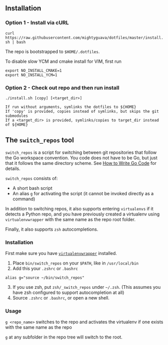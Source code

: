 ## Installation

### Option 1 - Install via cURL

`curl https://raw.githubusercontent.com/mightyguava/dotfiles/master/install.sh | bash`

The repo is bootstrapped to `$HOME/.dotfiles`.

To disable slow YCM and cmake install for VIM, first run

```
export NO_INSTALL_CMAKE=1
export NO_INSTALL_YCM=1
```

### Option 2 - Check out repo and then run install

```
./install.sh [copy] [<target_dir>]

If run without arguments, symlinks the dotfiles to ${HOME}
If 'copy' is provided, copies instead of symlinks, but skips the git submodules
If a <target_dir> is provided, symlinks/copies to target_dir instead of ${HOME}
```

## The `switch_repos` tool

`switch_repos` is a script for switching between git repositories that follow the Go workspace
convention. You code does not have to be Go, but just that it follows the same directory scheme. See
[How to Write Go Code](https://golang.org/doc/code.html#Workspaces) for details.

`switch_repos` consists of:
- A short bash script
- An alias `g` for activating the script (it cannot be invoked directly as a command)

In addition to switching repos, it also supports entering `virtualenvs` if it detects a Python repo,
and you have previously created a virtualenv using `virtualenvwrapper` with the same name as the repo
root folder.

Finally, it also supports `zsh` autocompletions.

### Installation

First make sure you have
[`virtualenvwrapper`](http://virtualenvwrapper.readthedocs.io/en/latest/install.html) installed.

1. Place `bin/switch_repos` on your `$PATH`, like in `/usr/local/bin`
2. Add this your `.zshrc` or `.bashrc`
```
alias g="source ~/bin/switch_repos"
```
3. If you use zsh, put `zsh/_switch_repos` under `~/.zsh`. (This assumes you have zsh configured to
   support autocompletion at all)
4. Source `.zshrc` or `.bashrc`, or open a new shell.

### Usage

`g <repo_name>` switches to the repo and activates the virtualenv if one exists with the same name
as the repo

`g` at any subfolder in the repo tree will switch to the root.
